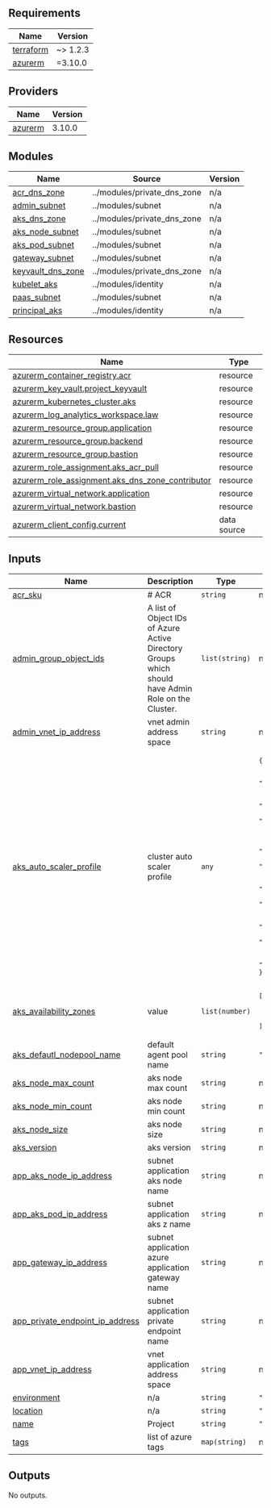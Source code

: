 <!-- BEGIN_TF_DOCS -->
## Requirements

| Name | Version |
|------|---------|
| <a name="requirement_terraform"></a> [terraform](#requirement\_terraform) | ~> 1.2.3 |
| <a name="requirement_azurerm"></a> [azurerm](#requirement\_azurerm) | =3.10.0 |

## Providers

| Name | Version |
|------|---------|
| <a name="provider_azurerm"></a> [azurerm](#provider\_azurerm) | 3.10.0 |

## Modules

| Name | Source | Version |
|------|--------|---------|
| <a name="module_acr_dns_zone"></a> [acr\_dns\_zone](#module\_acr\_dns\_zone) | ../modules/private_dns_zone | n/a |
| <a name="module_admin_subnet"></a> [admin\_subnet](#module\_admin\_subnet) | ../modules/subnet | n/a |
| <a name="module_aks_dns_zone"></a> [aks\_dns\_zone](#module\_aks\_dns\_zone) | ../modules/private_dns_zone | n/a |
| <a name="module_aks_node_subnet"></a> [aks\_node\_subnet](#module\_aks\_node\_subnet) | ../modules/subnet | n/a |
| <a name="module_aks_pod_subnet"></a> [aks\_pod\_subnet](#module\_aks\_pod\_subnet) | ../modules/subnet | n/a |
| <a name="module_gateway_subnet"></a> [gateway\_subnet](#module\_gateway\_subnet) | ../modules/subnet | n/a |
| <a name="module_keyvault_dns_zone"></a> [keyvault\_dns\_zone](#module\_keyvault\_dns\_zone) | ../modules/private_dns_zone | n/a |
| <a name="module_kubelet_aks"></a> [kubelet\_aks](#module\_kubelet\_aks) | ../modules/identity | n/a |
| <a name="module_paas_subnet"></a> [paas\_subnet](#module\_paas\_subnet) | ../modules/subnet | n/a |
| <a name="module_principal_aks"></a> [principal\_aks](#module\_principal\_aks) | ../modules/identity | n/a |

## Resources

| Name | Type |
|------|------|
| [azurerm_container_registry.acr](https://registry.terraform.io/providers/hashicorp/azurerm/3.10.0/docs/resources/container_registry) | resource |
| [azurerm_key_vault.project_keyvault](https://registry.terraform.io/providers/hashicorp/azurerm/3.10.0/docs/resources/key_vault) | resource |
| [azurerm_kubernetes_cluster.aks](https://registry.terraform.io/providers/hashicorp/azurerm/3.10.0/docs/resources/kubernetes_cluster) | resource |
| [azurerm_log_analytics_workspace.law](https://registry.terraform.io/providers/hashicorp/azurerm/3.10.0/docs/resources/log_analytics_workspace) | resource |
| [azurerm_resource_group.application](https://registry.terraform.io/providers/hashicorp/azurerm/3.10.0/docs/resources/resource_group) | resource |
| [azurerm_resource_group.backend](https://registry.terraform.io/providers/hashicorp/azurerm/3.10.0/docs/resources/resource_group) | resource |
| [azurerm_resource_group.bastion](https://registry.terraform.io/providers/hashicorp/azurerm/3.10.0/docs/resources/resource_group) | resource |
| [azurerm_role_assignment.aks_acr_pull](https://registry.terraform.io/providers/hashicorp/azurerm/3.10.0/docs/resources/role_assignment) | resource |
| [azurerm_role_assignment.aks_dns_zone_contributor](https://registry.terraform.io/providers/hashicorp/azurerm/3.10.0/docs/resources/role_assignment) | resource |
| [azurerm_virtual_network.application](https://registry.terraform.io/providers/hashicorp/azurerm/3.10.0/docs/resources/virtual_network) | resource |
| [azurerm_virtual_network.bastion](https://registry.terraform.io/providers/hashicorp/azurerm/3.10.0/docs/resources/virtual_network) | resource |
| [azurerm_client_config.current](https://registry.terraform.io/providers/hashicorp/azurerm/3.10.0/docs/data-sources/client_config) | data source |

## Inputs

| Name | Description | Type | Default | Required |
|------|-------------|------|---------|:--------:|
| <a name="input_acr_sku"></a> [acr\_sku](#input\_acr\_sku) | # ACR | `string` | n/a | yes |
| <a name="input_admin_group_object_ids"></a> [admin\_group\_object\_ids](#input\_admin\_group\_object\_ids) | A list of Object IDs of Azure Active Directory Groups which should have Admin Role on the Cluster. | `list(string)` | n/a | yes |
| <a name="input_admin_vnet_ip_address"></a> [admin\_vnet\_ip\_address](#input\_admin\_vnet\_ip\_address) | vnet admin address space | `string` | n/a | yes |
| <a name="input_aks_auto_scaler_profile"></a> [aks\_auto\_scaler\_profile](#input\_aks\_auto\_scaler\_profile) | cluster auto scaler profile | `any` | <pre>{<br>  "balance_similar_node_groups": false,<br>  "empty_bulk_delete_max": 10,<br>  "expander": "random",<br>  "max_graceful_termination_sec": 600,<br>  "max_node_provisioning_time": "15m",<br>  "max_unready_nodes": 1,<br>  "max_unready_percentage": 45,<br>  "new_pod_scale_up_delay": "10s",<br>  "scale_down_delay_after_add": "10m",<br>  "scale_down_delay_after_delete": "scan_interval",<br>  "scale_down_delay_after_failure": "3m",<br>  "scale_down_unneeded": "10m",<br>  "scale_down_unready": "10m",<br>  "scale_down_utilization_threshold": "0.3",<br>  "scan_interval": "10s",<br>  "skip_nodes_with_local_storage": true,<br>  "skip_nodes_with_system_pods": true<br>}</pre> | no |
| <a name="input_aks_availability_zones"></a> [aks\_availability\_zones](#input\_aks\_availability\_zones) | value | `list(number)` | <pre>[<br>  1,<br>  2,<br>  3<br>]</pre> | no |
| <a name="input_aks_defautl_nodepool_name"></a> [aks\_defautl\_nodepool\_name](#input\_aks\_defautl\_nodepool\_name) | default agent pool name | `string` | `"agentpool"` | no |
| <a name="input_aks_node_max_count"></a> [aks\_node\_max\_count](#input\_aks\_node\_max\_count) | aks node max count | `string` | n/a | yes |
| <a name="input_aks_node_min_count"></a> [aks\_node\_min\_count](#input\_aks\_node\_min\_count) | aks node min count | `string` | n/a | yes |
| <a name="input_aks_node_size"></a> [aks\_node\_size](#input\_aks\_node\_size) | aks node size | `string` | n/a | yes |
| <a name="input_aks_version"></a> [aks\_version](#input\_aks\_version) | aks version | `string` | n/a | yes |
| <a name="input_app_aks_node_ip_address"></a> [app\_aks\_node\_ip\_address](#input\_app\_aks\_node\_ip\_address) | subnet  application aks node name | `string` | n/a | yes |
| <a name="input_app_aks_pod_ip_address"></a> [app\_aks\_pod\_ip\_address](#input\_app\_aks\_pod\_ip\_address) | subnet  application aks z name | `string` | n/a | yes |
| <a name="input_app_gateway_ip_address"></a> [app\_gateway\_ip\_address](#input\_app\_gateway\_ip\_address) | subnet  application azure application gateway name | `string` | n/a | yes |
| <a name="input_app_private_endpoint_ip_address"></a> [app\_private\_endpoint\_ip\_address](#input\_app\_private\_endpoint\_ip\_address) | subnet  application private endpoint name | `string` | n/a | yes |
| <a name="input_app_vnet_ip_address"></a> [app\_vnet\_ip\_address](#input\_app\_vnet\_ip\_address) | vnet application address space | `string` | n/a | yes |
| <a name="input_environment"></a> [environment](#input\_environment) | n/a | `string` | `"environment"` | no |
| <a name="input_location"></a> [location](#input\_location) | n/a | `string` | `"project azure zone"` | no |
| <a name="input_name"></a> [name](#input\_name) | Project | `string` | `"project name"` | no |
| <a name="input_tags"></a> [tags](#input\_tags) | list of azure tags | `map(string)` | n/a | yes |

## Outputs

No outputs.
<!-- END_TF_DOCS -->
